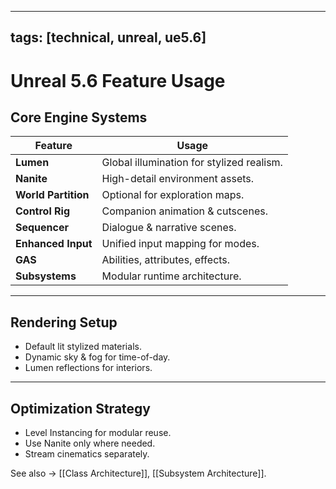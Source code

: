 
---
tags: [technical, unreal, ue5.6]
---

# Unreal 5.6 Feature Usage

## Core Engine Systems
| Feature | Usage |
|----------|--------|
| **Lumen** | Global illumination for stylized realism. |
| **Nanite** | High-detail environment assets. |
| **World Partition** | Optional for exploration maps. |
| **Control Rig** | Companion animation & cutscenes. |
| **Sequencer** | Dialogue & narrative scenes. |
| **Enhanced Input** | Unified input mapping for modes. |
| **GAS** | Abilities, attributes, effects. |
| **Subsystems** | Modular runtime architecture. |

---

## Rendering Setup
- Default lit stylized materials.  
- Dynamic sky & fog for time-of-day.  
- Lumen reflections for interiors.

---

## Optimization Strategy
- Level Instancing for modular reuse.  
- Use Nanite only where needed.  
- Stream cinematics separately.

See also → [[Class Architecture]], [[Subsystem Architecture]].
